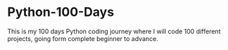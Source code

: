 # Python-100-Days

This is my 100 days Python coding journey where I will code 100 different projects, going form complete beginner to advance.
